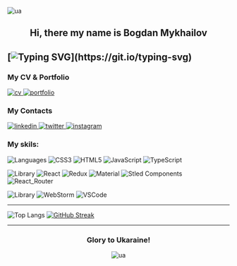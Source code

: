 ![ua](https://user-images.githubusercontent.com/91826635/180766944-99437235-673e-461a-969a-16833c2b81d3.png)

<h2 align='center' dir='auto'>Hi, there my name is Bogdan Mykhailov</h2>

[![Typing SVG](https://readme-typing-svg.demolab.com?font=Press+Start+2P&size=24&pause=1&color=FFB387&center=true&vCenter=true&multiline=true&repeat=false&width=1080&height=80&lines=I%E2%80%99m+a+goal-oriented+developer+focused+on;Front-End+development+using+React%2C+Redux%2C+TS.)](https://git.io/typing-svg)
---

 ### My CV & Portfolio
 
<a href='https://drive.google.com/file/d/14SUfWXo5VvNMDsFsQuoFrp6sXegYJ2KV/view?usp=sharing' rel='nofollow'>
<img src="https://img.shields.io/badge/CV-1d4350?style=for-the-badge&logo=CV&logoColor=FFB387" alt="cv">
</a>

<a href='https://bogdan-mykhailov.github.io/myPortfolio/' rel='nofollow'>
<img src="https://img.shields.io/badge/Portfolio-1d4350?style=for-the-badge&logo=Portfolio&logoColor=FFB387" alt="portfolio">
</a>

 ### My Contacts
 
<a href='https://www.linkedin.com/in/mykhailov-bogdan/' rel='nofollow'>
<img src="https://img.shields.io/badge/LinkedIn-1d4350?style=for-the-badge&logo=linkedin&logoColor=white" alt="linkedin">
</a>
<a href='https://twitter.com/bogdanmykhailov' rel='nofollow'>
<img src="https://img.shields.io/badge/Twitter-1d4350?style=for-the-badge&logo=twitter&logoColor=white" alt="twitter">
</a>
<a href='https://www.instagram.com/bogdan_mykhailov/' rel='nofollow'>
<img src="https://img.shields.io/badge/Instagram-1d4350?style=for-the-badge&logo=instagram&logoColor=white" alt="instagram">
</a>
 
### My skils:

<img src="https://img.shields.io/badge/Languages_:-1d4350?style=for-the-badge&logo=Languages&logoColor=FFB387" alt="Languages"> <img src="https://img.shields.io/badge/CSS3-1d4350?style=for-the-badge&logo=css3&logoColor=white" alt="CSS3"> <img src="https://img.shields.io/badge/HTML5-1d4350?style=for-the-badge&logo=html5&logoColor=white" alt="HTML5"> <img src="https://img.shields.io/badge/JavaScript-1d4350?style=for-the-badge&logo=javascript&logoColor=white" alt="JavaScript"> <img src="https://img.shields.io/badge/TypeScript-1d4350?style=for-the-badge&logo=typescript&logoColor=white" alt="TypeScript">

<img src="https://img.shields.io/badge/Libraries_:-1d4350?style=for-the-badge&logo=Libraries&logoColor=FFB387" alt="Library"> <img src="https://img.shields.io/badge/React-1d4350?style=for-the-badge&logo=react&logoColor=white" alt="React"> <img src="https://img.shields.io/badge/Redux-1d4350?style=for-the-badge&logo=redux&logoColor=white" alt="Redux"> <img src="https://img.shields.io/badge/Material%20UI-1d4350?style=for-the-badge&logo=mui&logoColor=white" alt="Material"> <img src="https://img.shields.io/badge/styled--components-1d4350?style=for-the-badge&logo=styled-components&logoColor=white" alt="Stled Components"> <img src="https://img.shields.io/badge/React_Router-1d4350?style=for-the-badge&logo=react-router&logoColor=white" alt="React_Router">

<img src="https://img.shields.io/badge/IDE_:-1d4350?style=for-the-badge&logo=IDE&logoColor=FFB387" alt="Library"> <img src="https://img.shields.io/badge/WebStorm-1d4350?style=for-the-badge&logo=WebStorm&logoColor=white" alt="WebStorm"> <img src="https://img.shields.io/badge/VSCode-1d4350?style=for-the-badge&logo=visual%20studio%20code&logoColor=white" alt="VSCode">

___

<!-- ![Activity Graph](https://github-readme-activity-graph.cyclic.app/graph?username=Bogdan-Mykhailov&theme=onedark&hide_border=true&bg_color=282c34&color=e3be79&line=e3be79&point=df6d74&hide_border=true) -->

<img alt="Top Langs" src="https://github-readme-stats.vercel.app/api/top-langs/?username=Bogdan-Mykhailov&layout=compact&hide_border=true&theme=onedark"> [![GitHub Streak](https://streak-stats.demolab.com?user=Bogdan-Mykhailov&theme=onedark&hide_border=true&date_format=M%20j%5B%2C%20Y%5D&mode=weekly)](https://git.io/streak-stats)
___

<div align='center'>

<h3>Glory to Ukaraine!</h3>
 
![ua](https://user-images.githubusercontent.com/91826635/180657972-20a1444b-d558-4823-8b13-99419fdef67b.png)

</div>
